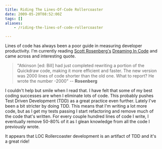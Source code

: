 ```yaml
---
title: Riding The Lines-Of-Code Rollercoaster
date: 2009-05-20T08:52:00Z
tags: []
aliases:
    - /riding-the-lines-of-code-rollercoaster

---
```



Lines of code has always been a poor guide in measuring developer productivity. I'm currently reading [Scott Rosenberg's](http://en.wikipedia.org/wiki/Scott_Rosenberg_\(journalist\)) [Dreaming In Code](http://www.dreamingincode.com/) and came across and interesting quote.

>   "Atkinson [ed: Bill] had just completed rewriting a portion of the Quickdraw code, making it more efficient and faster. The new version was 2000 lines of code shorter than the old one. What to report? He wrote the number -2000" -- **Rosenberg**

I couldn't help but smile when I read that. I have felt that some of my best coding successes are when I eliminate lots of code. This probably pushes Test Driven Development (TDD) as a great practice even further. Lately I've been a bit stricter by doing TDD. This means that I'm writing a lot more code, but as I get my tests passing I start refactoring and remove much of the code that's written. For every couple hundred lines of code I write, I eventually remove 50-80% of it as I glean knowledge from all the code I previously wrote.

It appears that LOC Rollercoaster development is an artifact of TDD and it's a great ride!


